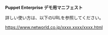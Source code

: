 **Puppet Enterprise デモ用マニフェスト**

詳しい使い方は、以下のURLを参照してください。

https://www.networld.co.jp/xxxx.xxxx/xxxx.html
